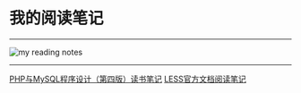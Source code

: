 # 我的阅读笔记
---

![my reading notes](http://www.mrraindrop.com/img/reading-bg.jpg)

---

[PHP与MySQL程序设计（第四版）读书笔记](https://github.com/MrRaindrop/reading_notes/blob/master/beginning-php-and-mysql-from-novice-to-professional.md)
[LESS官方文档阅读笔记](https://github.com/MrRaindrop/reading_notes/blob/master/less-the-official-doc.md)